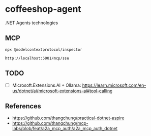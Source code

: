 # coffeeshop-agent
.NET Agents technologies

## MCP

```
npx @modelcontextprotocol/inspector
```

```
http://localhost:5001/mcp/sse
```

## TODO

- [ ] Microsoft.Extensions.AI + Ollama: https://learn.microsoft.com/en-us/dotnet/ai/microsoft-extensions-ai#tool-calling

## References

- https://github.com/thangchung/practical-dotnet-aspire
- https://github.com/thangchung/mcp-labs/blob/feat/a2a_mcp_auth/a2a_mcp_auth_dotnet
